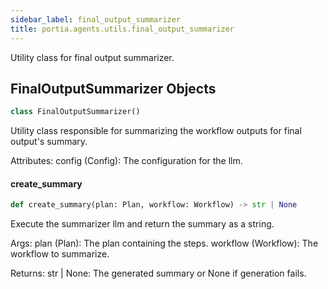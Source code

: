 ```yaml
---
sidebar_label: final_output_summarizer
title: portia.agents.utils.final_output_summarizer
---
```


Utility class for final output summarizer.

## FinalOutputSummarizer Objects

```python
class FinalOutputSummarizer()
```

Utility class responsible for summarizing the workflow outputs for final output&#x27;s summary.

Attributes:
    config (Config): The configuration for the llm.

#### create\_summary

```python
def create_summary(plan: Plan, workflow: Workflow) -> str | None
```

Execute the summarizer llm and return the summary as a string.

Args:
    plan (Plan): The plan containing the steps.
    workflow (Workflow): The workflow to summarize.

Returns:
    str | None: The generated summary or None if generation fails.

